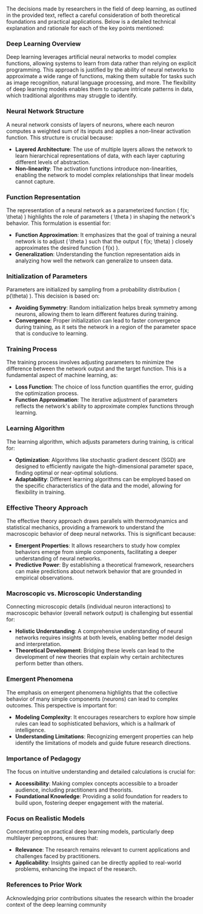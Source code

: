 The decisions made by researchers in the field of deep learning, as outlined in the provided text, reflect a careful consideration of both theoretical foundations and practical applications. Below is a detailed technical explanation and rationale for each of the key points mentioned:

### Deep Learning Overview
Deep learning leverages artificial neural networks to model complex functions, allowing systems to learn from data rather than relying on explicit programming. This approach is justified by the ability of neural networks to approximate a wide range of functions, making them suitable for tasks such as image recognition, natural language processing, and more. The flexibility of deep learning models enables them to capture intricate patterns in data, which traditional algorithms may struggle to identify.

### Neural Network Structure
A neural network consists of layers of neurons, where each neuron computes a weighted sum of its inputs and applies a non-linear activation function. This structure is crucial because:
- **Layered Architecture**: The use of multiple layers allows the network to learn hierarchical representations of data, with each layer capturing different levels of abstraction.
- **Non-linearity**: The activation functions introduce non-linearities, enabling the network to model complex relationships that linear models cannot capture.

### Function Representation
The representation of a neural network as a parameterized function \( f(x; \theta) \) highlights the role of parameters \( \theta \) in shaping the network's behavior. This formulation is essential for:
- **Function Approximation**: It emphasizes that the goal of training a neural network is to adjust \( \theta \) such that the output \( f(x; \theta) \) closely approximates the desired function \( f(x) \).
- **Generalization**: Understanding the function representation aids in analyzing how well the network can generalize to unseen data.

### Initialization of Parameters
Parameters are initialized by sampling from a probability distribution \( p(\theta) \). This decision is based on:
- **Avoiding Symmetry**: Random initialization helps break symmetry among neurons, allowing them to learn different features during training.
- **Convergence**: Proper initialization can lead to faster convergence during training, as it sets the network in a region of the parameter space that is conducive to learning.

### Training Process
The training process involves adjusting parameters to minimize the difference between the network output and the target function. This is a fundamental aspect of machine learning, as:
- **Loss Function**: The choice of loss function quantifies the error, guiding the optimization process.
- **Function Approximation**: The iterative adjustment of parameters reflects the network's ability to approximate complex functions through learning.

### Learning Algorithm
The learning algorithm, which adjusts parameters during training, is critical for:
- **Optimization**: Algorithms like stochastic gradient descent (SGD) are designed to efficiently navigate the high-dimensional parameter space, finding optimal or near-optimal solutions.
- **Adaptability**: Different learning algorithms can be employed based on the specific characteristics of the data and the model, allowing for flexibility in training.

### Effective Theory Approach
The effective theory approach draws parallels with thermodynamics and statistical mechanics, providing a framework to understand the macroscopic behavior of deep neural networks. This is significant because:
- **Emergent Properties**: It allows researchers to study how complex behaviors emerge from simple components, facilitating a deeper understanding of neural networks.
- **Predictive Power**: By establishing a theoretical framework, researchers can make predictions about network behavior that are grounded in empirical observations.

### Macroscopic vs. Microscopic Understanding
Connecting microscopic details (individual neuron interactions) to macroscopic behavior (overall network output) is challenging but essential for:
- **Holistic Understanding**: A comprehensive understanding of neural networks requires insights at both levels, enabling better model design and interpretation.
- **Theoretical Development**: Bridging these levels can lead to the development of new theories that explain why certain architectures perform better than others.

### Emergent Phenomena
The emphasis on emergent phenomena highlights that the collective behavior of many simple components (neurons) can lead to complex outcomes. This perspective is important for:
- **Modeling Complexity**: It encourages researchers to explore how simple rules can lead to sophisticated behaviors, which is a hallmark of intelligence.
- **Understanding Limitations**: Recognizing emergent properties can help identify the limitations of models and guide future research directions.

### Importance of Pedagogy
The focus on intuitive understanding and detailed calculations is crucial for:
- **Accessibility**: Making complex concepts accessible to a broader audience, including practitioners and theorists.
- **Foundational Knowledge**: Providing a solid foundation for readers to build upon, fostering deeper engagement with the material.

### Focus on Realistic Models
Concentrating on practical deep learning models, particularly deep multilayer perceptrons, ensures that:
- **Relevance**: The research remains relevant to current applications and challenges faced by practitioners.
- **Applicability**: Insights gained can be directly applied to real-world problems, enhancing the impact of the research.

### References to Prior Work
Acknowledging prior contributions situates the research within the broader context of the deep learning community